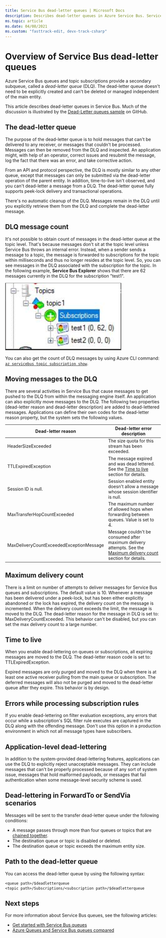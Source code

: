 ```yaml
---
title: Service Bus dead-letter queues | Microsoft Docs
description: Describes dead-letter queues in Azure Service Bus. Service Bus queues and topic subscriptions provide a secondary subqueue, called a dead-letter queue.
ms.topic: article
ms.date: 04/08/2021
ms.custom: "fasttrack-edit, devx-track-csharp"
---
```


# Overview of Service Bus dead-letter queues

Azure Service Bus queues and topic subscriptions provide a secondary subqueue, called a *dead-letter queue* (DLQ). The dead-letter queue doesn't need to be explicitly created and can't be deleted or managed independent of the main entity.

This article describes dead-letter queues in Service Bus. Much of the discussion is illustrated by the [Dead-Letter queues sample](https://github.com/Azure/azure-service-bus/tree/master/samples/DotNet/Microsoft.Azure.ServiceBus/DeadletterQueue) on GitHub.
 
## The dead-letter queue

The purpose of the dead-letter queue is to hold messages that can't be delivered to any receiver, or messages that couldn't be processed. Messages can then be removed from the DLQ and inspected. An application might, with help of an operator, correct issues and resubmit the message, log the fact that there was an error, and take corrective action. 

From an API and protocol perspective, the DLQ is mostly similar to any other queue, except that messages can only be submitted via the dead-letter operation of the parent entity. In addition, time-to-live isn't observed, and you can't dead-letter a message from a DLQ. The dead-letter queue fully supports peek-lock delivery and transactional operations.

There's no automatic cleanup of the DLQ. Messages remain in the DLQ until you explicitly retrieve them from the DLQ and complete the dead-letter message.


## DLQ message count
It's not possible to obtain count of messages in the dead-letter queue at the topic level. That's because messages don't sit at the topic level unless Service Bus throws an internal error. Instead, when a sender sends a message to a topic, the message is forwarded to subscriptions for the topic within milliseconds and thus no longer resides at the topic level. So, you can see messages in the DLQ associated with the subscription for the topic. In the following example, **Service Bus Explorer** shows that there are 62 messages currently in the DLQ for the subscription "test1". 

![DLQ message count](./media/service-bus-dead-letter-queues/dead-letter-queue-message-count.png)

You can also get the count of DLQ messages by using Azure CLI command: [`az servicebus topic subscription show`](/cli/azure/servicebus/topic/subscription#az-servicebus-topic-subscription-show). 

## Moving messages to the DLQ
There are several activities in Service Bus that cause messages to get pushed to the DLQ from within the messaging engine itself. An application can also explicitly move messages to the DLQ. The following two properties (dead-letter reason and dead-letter description) are added to  dead-lettered messages. Applications can define their own codes for the dead-letter reason property, but the system sets the following values.

| Dead-letter reason | Dead-letter error description |
| --- | --- |
|HeaderSizeExceeded |The size quota for this stream has been exceeded. |
|TTLExpiredException |The message expired and was dead lettered. See the [Time to live](#time-to-live) section for details. |
|Session ID is null. |Session enabled entity doesn't allow a message whose session identifier is null. |
|MaxTransferHopCountExceeded | The maximum number of allowed hops when forwarding between queues. Value is set to 4. |
| MaxDeliveryCountExceededExceptionMessage | Message couldn't be consumed after maximum delivery attempts. See the [Maximum delivery count](#maximum-delivery-count) section for details. |

## Maximum delivery count
There is a limit on number of attempts to deliver messages for Service Bus queues and subscriptions. The default value is 10. Whenever a message has been delivered under a peek-lock, but has been either explicitly abandoned or the lock has expired, the delivery count on the message is incremented. When the delivery count exceeds the limit, the message is moved to the DLQ. The dead-letter reason for the message in DLQ is set to: MaxDeliveryCountExceeded. This behavior can't be disabled, but you can set the max delivery count to a large number.

## Time to live
When you enable dead-lettering on queues or subscriptions, all expiring messages are moved to the DLQ. The dead-letter reason code is set to: TTLExpiredException.

Expired messages are only purged and moved to the DLQ when there is at least one active receiver pulling from the main queue or subscription. The deferred messages will also not be purged and moved to the dead-letter queue after they expire. This behavior is by design.

## Errors while processing subscription rules
If you enable dead-lettering on filter evaluation exceptions, any errors that occur while a subscription's SQL filter rule executes are captured in the DLQ along with the offending message. Don't use this option in a production environment in which not all message types have subscribers.

## Application-level dead-lettering
In addition to the system-provided dead-lettering features, applications can use the DLQ to explicitly reject unacceptable messages. They can include messages that can't be properly processed because of any sort of system issue, messages that hold malformed payloads, or messages that fail authentication when some message-level security scheme is used.

## Dead-lettering in ForwardTo or SendVia scenarios
Messages will be sent to the transfer dead-letter queue under the following conditions:

- A message passes through more than four queues or topics that are [chained together](service-bus-auto-forwarding.md).
- The destination queue or topic is disabled or deleted.
- The destination queue or topic exceeds the maximum entity size.

## Path to the dead-letter queue
You can access the dead-letter queue by using the following syntax:

```
<queue path>/$deadletterqueue
<topic path>/Subscriptions/<subscription path>/$deadletterqueue
```


## Next steps

For more information about Service Bus queues, see the following articles:

* [Get started with Service Bus queues](service-bus-dotnet-get-started-with-queues.md)
* [Azure Queues and Service Bus queues compared](service-bus-azure-and-service-bus-queues-compared-contrasted.md)

